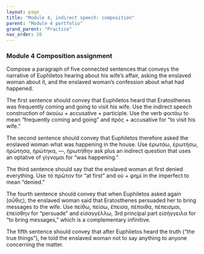 ```yaml
---
layout: page
title: "Module 4, indirect speech: composition"
parent: "Module 4 portfolio"
grand_parent: "Practice"
nav_order: 20
---
```


### Module 4 Composition assignment

Compose a paragraph of five connected sentences that conveys the narrative of Euphiletos hearing about his wife’s affair, asking the enslaved woman about it, and the enslaved woman’s confession about what had happened.

The first sentence should convey that Euphiletos heard that Eratosthenes was frequently coming and going to visit his wife. Use the indirect speech construction of ἀκούω + accusative + participle. Use the verb φοιτάω to mean “frequently coming and going” and πρὸς  + accusative for “to visit his wife.”

The second sentence should convey that Euphiletos therefore asked the enslaved woman what was happening in the house. Use ἐρωτάω, ἐρωτήσω, ἠρώτησα, ἠρώτηκα, —, ἠρωτήθην ask plus an indirect question that uses an optative of γίγνομαι for “was happening.”

The third sentence should say that the enslaved woman at first denied everything. Use τό πρῶτον for “at first” and οὐ + φημί in the imperfect to mean “denied.”

The fourth sentence should convey that when Euphiletos asked again (αὖθις), the enslaved woman said that Eratosthenes persuaded her to bring messages to the wife. Use πείθω, πείσω, ἔπεισα, πέποιθα, πέπεισμαι, ἐπείσθην for “persuade” and εἰσαγγέλλω, 3rd principal part εἰσήγγειλα for “to bring messages,” which is a complementary infinitive.

The fifth sentence should convey that after Euphiletos heard the truth (“the true things”), he told the enslaved woman not to say anything to anyone concerning the matter. 
